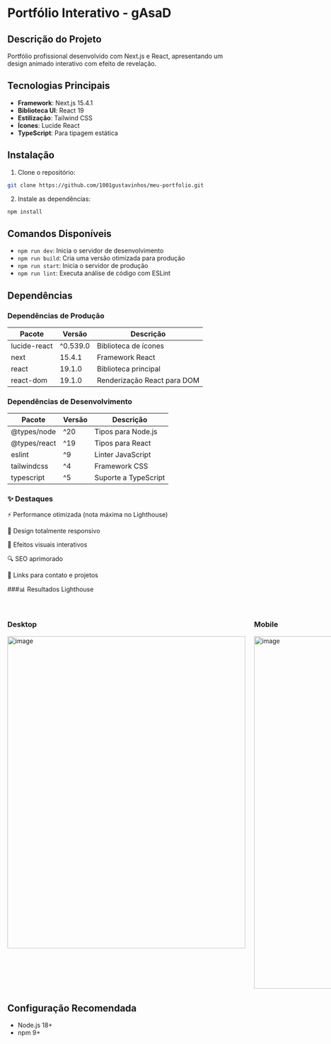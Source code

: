 # Portfólio Interativo - gAsaD

## Descrição do Projeto
Portfólio profissional desenvolvido com Next.js e React, apresentando um design animado interativo com efeito de revelação.

## Tecnologias Principais

- **Framework**: Next.js 15.4.1
- **Biblioteca UI**: React 19
- **Estilização**: Tailwind CSS
- **Ícones**: Lucide React
- **TypeScript**: Para tipagem estática

## Instalação

1. Clone o repositório:
```bash
git clone https://github.com/1001gustavinhos/meu-portfolio.git
```

2. Instale as dependências:
```bash
npm install
```

## Comandos Disponíveis

- `npm run dev`: Inicia o servidor de desenvolvimento
- `npm run build`: Cria uma versão otimizada para produção
- `npm run start`: Inicia o servidor de produção
- `npm run lint`: Executa análise de código com ESLint

## Dependências

### Dependências de Produção
| Pacote | Versão | Descrição |
|--------|--------|-----------|
| lucide-react | ^0.539.0 | Biblioteca de ícones |
| next | 15.4.1 | Framework React |
| react | 19.1.0 | Biblioteca principal |
| react-dom | 19.1.0 | Renderização React para DOM |

### Dependências de Desenvolvimento
| Pacote | Versão | Descrição |
|--------|--------|-----------|
| @types/node | ^20 | Tipos para Node.js |
| @types/react | ^19 | Tipos para React |
| eslint | ^9 | Linter JavaScript |
| tailwindcss | ^4 | Framework CSS |
| typescript | ^5 | Suporte a TypeScript |

### ✨ Destaques
⚡ Performance otimizada (nota máxima no Lighthouse)

📱 Design totalmente responsivo

🎨 Efeitos visuais interativos

🔍 SEO aprimorado

🔗 Links para contato e projetos


###📊 Resultados Lighthouse
<div style="display: grid; grid-template-columns: 1fr 1fr; gap: 20px; margin: 2rem 0;"> <div> <h3>Desktop</h3> <img width="538" height="706" alt="image" src="https://github.com/user-attachments/assets/b8e6e198-5dae-4830-9e58-ebb35f97cab7" />
</div> <div> <h3>Mobile</h3> <img width="377" height="797" alt="image" src="https://github.com/user-attachments/assets/c5e39845-5743-4f84-b549-b7bd4acf1571" />
 </div> </div>

## Configuração Recomendada

- Node.js 18+
- npm 9+
